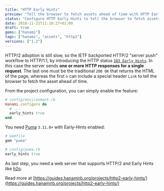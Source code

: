 ```yaml
---
title: "HTTP Early Hints"
preview: "Tell the browser to fetch assets ahead of time with HTTP Early Hints"
status: "Configure HTTP Early Hints to tell the browser to fetch assets ahead of time"
date: 2018-11-21T11:10:27+01:00
draft: true
gems: ["hanami"]
tags: ["hanami", "assets", "http2"]
versions: ["1.2"]
---
```


HTTP/2 adoption is still slow, so the IETF backported HTTP/2 "server push" workflow to HTTP/1.1, by introducing the HTTP status [`103 Early Hints`](https://datatracker.ietf.org/doc/rfc8297/).
In this case the server sends **one or more HTTP responses for a single request**.
The last one must be the traditional `200 OK` that returns the HTML of the page, whereas the first `n` can include a special header `Link` to tell the browser to fetch the asset ahead of time.

From the project configuration, you can simply enable the feature:

```ruby
# config/environment.rb
Hanami.configure do
  # ...
  early_hints true
end
```

You need [Puma](http://puma.io/) `3.11.0+` with Early-Hints enabled:

```ruby
# Gemfile
gem "puma"
```

```ruby
# config/puma.rb
early_hints true
```

As last step, you need a web server that supports HTTP/2 and Early Hints like [h2o](https://h2o.examp1e.net/).

Read more at [https://guides.hanamirb.org/projects/http2-early-hints/](https://guides.hanamirb.org/projects/http2-early-hints/)
